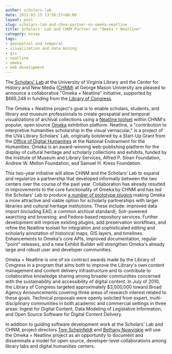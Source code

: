 ```yaml
---
author: scholars-lab
date: 2011-02-15 13:58:57+00:00
layout: post
slug: scholars-lab-and-chnm-partner-on-omeka-neatline
title: Scholars' Lab and CHNM Partner on "Omeka + Neatline"
category: essay
tags:
- geospatial and temporal
- visualization and data mining
- gis
- neatline
- omeka
- web development
---
```


The[ Scholars' Lab](http://scholarslab.org/) at the University of Virginia Library and the Center for History and New Media ([CHNM](http://chnm.gmu.edu)) at George Mason University are pleased to announce a collaborative "Omeka + Neatline" initiative, supported by $665,248 in funding from the [Library of Congress](http://loc.gov/).

The Omeka + Neatline project's goal is to enable scholars, students, and library and museum professionals to create geospatial and temporal visualizations of archival collections using a [Neatline toolset](https://scholarslab.org/projects/neatline/) within CHNM's popular, open source [Omeka](http://omeka.org/) exhibition platform.  Neatline, a "contribution to interpretive humanities scholarship in the visual vernacular," is a project of the UVa Library Scholars' Lab, originally bolstered by a Start-Up Grant from the [Office of Digital Humanities](http://neh.gov/odh) at the National Endowment for the Humanities. Omeka is an award-winning web-publishing platform for the display of cultural heritage and scholarly collections and exhibits, funded by the Institute of Museum and Library Services, Alfred P. Sloan Foundation, Andrew W. Mellon Foundation, and Samuel H. Kress Foundation.

This two-year initiative will allow CHNM and the Scholars' Lab to expand and regularize a partnership that developed informally between the two centers over the course of the past year.  Collaboration has already resulted in improvements to the core functionality of Omeka by CHNM and has led the Scholars' Lab to produce [a number of prototype plugins](https://scholarslab.org/projects/omeka-plugins/) making Omeka a more attractive and viable option for scholarly partnerships with larger libraries and cultural heritage institutions. These include: improved data import (including EAD, a common archival standard); Solr-powered searching and browsing; and Fedora-based repository services.  Further development will improve existing plugins, add preservation workflows, and refine the Neatline toolset for integration and sophisticated editing and scholarly annotation of historical maps, GIS layers, and timelines. Enhancements to Omeka's core APIs, improved documentation, regular "point" releases, and a new Exhibit Builder will strengthen Omeka's already large and robust user and developer communities.

Omeka + Neatline is one of six contract awards made by the Library of Congress in a program that aims both to improve the Library's own content management and content delivery infrastructure and to contribute to collaborative knowledge sharing among broader communities concerned with the sustainability and accessibility of digital content. In July of 2010, the Library of Congress targeted approximately $3,000,000 toward Broad Agency Announcements covering three areas of research interest related to these goals. Technical proposals were openly solicited from expert, multi-disciplinary communities in both academic and commercial settings in three areas: Ingest for Digital Content, Data Modeling of Legislative Information, and Open Source Software for Digital Content Delivery. 

In addition to guiding software development work at the Scholars' Lab and CHNM, project directors [Tom Scheinfeldt](http://foundhistory.org/) and [Bethany Nowviskie](http://nowviskie.org/) will use the Omeka + Neatline project as an opportunity to document and disseminate a model for open source, developer-level collaborations among library labs and digital humanities centers.


